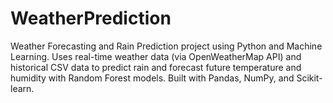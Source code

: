 # WeatherPrediction
Weather Forecasting and Rain Prediction project using Python and Machine Learning. Uses real-time weather data (via OpenWeatherMap API) and historical CSV data to predict rain and forecast future temperature and humidity with Random Forest models. Built with Pandas, NumPy, and Scikit-learn.
